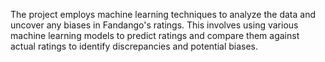 The project employs machine learning techniques to analyze the data and uncover any biases in Fandango's ratings. This involves using various machine learning models to predict ratings and compare them against actual ratings to identify discrepancies and potential biases.
